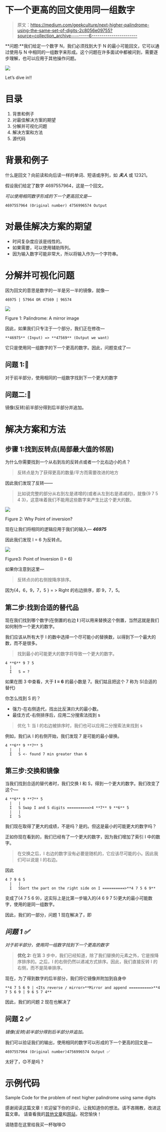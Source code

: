 # 下一个更高的回文使用同一组数字

> 原文：<https://medium.com/geekculture/next-higher-palindrome-using-the-same-set-of-digits-2c8056e09755?source=collection_archive---------6----------------------->

**问题:**我们给定一个数字 N，我们必须找到大于 N 的最小可能回文，它可以通过使用与 N 中相同的一组数字来形成。这个问题在许多面试中都被问到，需要逐步理解，也可以应用于其他操作问题。

![](img/c46419362c1a45957aac576876523a03.png)

Let’s dive in!!

# 目录

1.  背景和例子
2.  对最佳解决方案的期望
3.  分解并可视化问题
4.  解决方案和方法
5.  源代码

# 背景和例子

什么是回文？向前读和向后读一样的单词、短语或序列，如 ***夫人*** 或 12321。

假设我们给定了数字 4697557964，这是一个回文。

*可以使用相同数字形成的下一个更高回文是—*

```
4697557964 (Original number) 4756996574 Output
```

# 对最佳解决方案的期望

*   时间复杂度应该是线性的。
*   如果需要，可以使用辅助阵列。
*   因为输入数字可能非常大，所以将输入作为一个字符串。

# 分解并可视化问题

因为回文的意思是数字的一半是另一半的镜像，就像—

```
46975 | 57964 OR 47569 | 96574 
```

![](img/44794619907216b60dbf16fc44344128.png)

Figure 1: Palindrome: A mirror image

因此，如果我们只专注于一个部分，我们正在修改—

```
**46975** (Input) => **47569** (Output we want)
```

它只是使用同一组数字的下一个更高的数字。因此，问题变成了—

## 问题 1:📝

对于前半部分，使用相同的一组数字找到下一个更大的数字

## 问题二:📝

镜像(反转)前半部分得到后半部分并追加。

# 解决方案和方法

## 步骤 1:找到反转点(局部最大值的邻居)

为什么你需要找到一个从右到左的反转点或者一个比右边小的点？

> 反转点是为了获得更高的数量/平方而需要改进的地方

因此我们发现了反转——

> 比如说完整的部分从右到左是递增的(或者从左到右是递减的)，就像{9 7 5 4 3}，这意味着我们不能用这些数字来产生比这个更大的数。

![](img/9e8c6a7217734d0a2b73461d3bda80eb.png)

Figure 2: Why Point of inversion?

现在让我们将相同的逻辑应用于我们的输入— ***46975***

因此我们发现 I = 6 为反转点。

![](img/73b0e3a3b032e92d0a5c37c8b99a3fe7.png)

Figure3: Point of Inversion (I = 6)

如果你注意到这里—

> 反转点(I)的右侧按降序排序。

因为{4，6，9，7，5 } = > Right 的右边排序，即 9，7，5。

## 第二步:找到合适的替代品

现在我们找到哪个数字(在倒置的右边 **I** )可以用来替换这个倒置，当然这就是我们如何制作一个更大的数字。

我们应该从所有大于 I 的数中选择一个尽可能小的替换数，以得到下一个最大的数，而不是很多。

> 找到最小的可能更大的数字将导致一个更大的数字。

```
4 **6** 9 7 5
  |   
  I   S = ?
```

如果在图 3 中查看，大于 **I = 6** 的最小数是 7。我们姑且把这个 7 称为 S(合适的替代)

你怎么找到 S 的？

*   强力-在右侧迭代，找出比反演(I)大的最小数。
*   最佳方式-右侧排序后，应用二分搜索法找到 s

> 优化 1: 当 I 的右边被排序时，我们也可以应用二分搜索法来找到 s

例如，我们从 I 的右侧开始，我们发现 7 是可能的最小替换。

```
4 **6** 9 **7** 5
  |   |
  I   S <- found 7 min greater than 6
```

## 第三步:交换和镜像

当我们找到合适的替代者时，我们交换 I 和 S，得到一个更大的数字。我们改变了这个—

```
4 **6** 9 **7** 5
  |   |
  I   S Swap I and S digits ==========>4 **7** 9 **6** 5
  |   |
  I   S
```

我们现在取得了更大的成绩，不是吗？是的。但这是最小的可能更大的数字吗？

正如你现在看到的，我们已经有了一个更大的数字，因为我们增加了索引 I 中的数字。

> 在交换之后，I 右边的数字没有必要是随机的，它应该尽可能的小。因此我们可以说是 I 的右边。

因此

```
4 7 9 6 5
  |   |
  I   SSort the part on the right side on I ==========>**4 7 5 6 9**
```

变成了{4 7 5 6 9}，这实际上是比第一步输入的{4 6 9 7 5}更大的最小可能数字，使用的是同一组数字。

因此，我们的一部分，问题 1 现在解决了，即

## *问题 1 ✅*

*对于前半部分，使用同一组数字找到下一个更高的数字*

> **优化 2:** 在第 3 步中，我们已经知道，除了我们替换的元素之外，它是按降序排序的。之后，I 的右侧仍然以递减方式排序。因此，我们直接反转 I 的右侧，而不是简单排序。

现在，为了得到数字的后半部分，我们将它镜像并附加到自身中

```
**4 7 5 6 9 | <Its reverse / mirror>**Mirror and append ==========>**4 7 5 6 9 | 9 6 5 7 4**
```

因此，我们的问题 2 现在也解决了

## 问题 2 ✅

*镜像(反转)前半部分得到后半部分并追加。*

我们可以验证我们的输出，使用相同的数字可以形成的下一个更高的回文是—

```
4697557964 (Original number)4756996574 Output ✅
```

太好了，😊不是吗？

# 示例代码

Sample Code for the problem of next higher palindrome using same digits

感谢阅读这篇文章！欢迎留下你的评论，让我知道你的想法。请不吝赐教，改进这篇文章。
请查看我的[其他文章](https://medium.com/pranayaggarwal25)和[网站](http://pranayaggarwal.github.io/)，祝您愉快！

请随意在这里给我买一杯咖啡😊